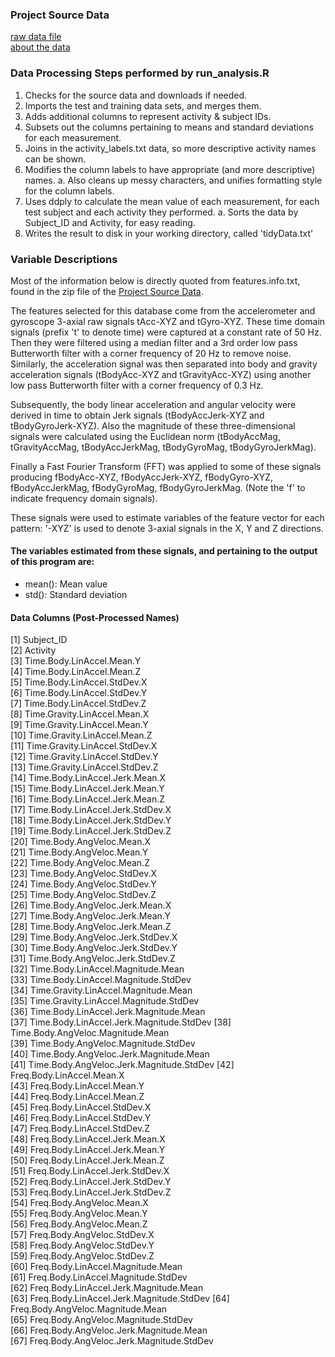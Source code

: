 ### Project Source Data

[raw data file](https://d396qusza40orc.cloudfront.net/getdata%2Fprojectfiles%2FUCI%20HAR%20Dataset.zip)<br />
[about the data](http://archive.ics.uci.edu/ml/datasets/Human+Activity+Recognition+Using+Smartphones)<br />


### Data Processing Steps performed by run_analysis.R

1. Checks for the source data and downloads if needed.
2. Imports the test and training data sets, and merges them.
3. Adds additional columns to represent activity & subject IDs.
4. Subsets out the columns pertaining to means and standard deviations for each measurement.
5. Joins in the activity_labels.txt data, so more descriptive activity names can be shown.
6. Modifies the column labels to have appropriate (and more descriptive) names.
    a. Also cleans up messy characters, and unifies formatting style for the column labels.
7. Uses ddply to calculate the mean value of each measurement, for each test subject and each activity they performed.
    a. Sorts the data by Subject_ID and Activity, for easy reading.
6. Writes the result to disk in your working directory, called 'tidyData.txt'


### Variable Descriptions

Most of the information below is directly quoted from features.info.txt, found in the zip file of the [Project Source Data](https://d396qusza40orc.cloudfront.net/getdata%2Fprojectfiles%2FUCI%20HAR%20Dataset.zip).

The features selected for this database come from the accelerometer and gyroscope 3-axial raw signals tAcc-XYZ and tGyro-XYZ. These time domain signals (prefix 't' to denote time) were captured at a constant rate of 50 Hz. Then they were filtered using a median filter and a 3rd order low pass Butterworth filter with a corner frequency of 20 Hz to remove noise. Similarly, the acceleration signal was then separated into body and gravity acceleration signals (tBodyAcc-XYZ and tGravityAcc-XYZ) using another low pass Butterworth filter with a corner frequency of 0.3 Hz.

Subsequently, the body linear acceleration and angular velocity were derived in time to obtain Jerk signals (tBodyAccJerk-XYZ and tBodyGyroJerk-XYZ). Also the magnitude of these three-dimensional signals were calculated using the Euclidean norm (tBodyAccMag, tGravityAccMag, tBodyAccJerkMag, tBodyGyroMag, tBodyGyroJerkMag).

Finally a Fast Fourier Transform (FFT) was applied to some of these signals producing fBodyAcc-XYZ, fBodyAccJerk-XYZ, fBodyGyro-XYZ, fBodyAccJerkMag, fBodyGyroMag, fBodyGyroJerkMag. (Note the 'f' to indicate frequency domain signals).

These signals were used to estimate variables of the feature vector for each pattern: '-XYZ' is used to denote 3-axial signals in the X, Y and Z directions.

#### The variables estimated from these signals, and pertaining to the output of this program are:
* mean(): Mean value
* std(): Standard deviation

#### Data Columns (Post-Processed Names)

 [1] Subject_ID                              
 [2] Activity                                
 [3] Time.Body.LinAccel.Mean.Y               
 [4] Time.Body.LinAccel.Mean.Z               
 [5] Time.Body.LinAccel.StdDev.X             
 [6] Time.Body.LinAccel.StdDev.Y             
 [7] Time.Body.LinAccel.StdDev.Z             
 [8] Time.Gravity.LinAccel.Mean.X            
 [9] Time.Gravity.LinAccel.Mean.Y            
[10] Time.Gravity.LinAccel.Mean.Z            
[11] Time.Gravity.LinAccel.StdDev.X          
[12] Time.Gravity.LinAccel.StdDev.Y          
[13] Time.Gravity.LinAccel.StdDev.Z          
[14] Time.Body.LinAccel.Jerk.Mean.X          
[15] Time.Body.LinAccel.Jerk.Mean.Y          
[16] Time.Body.LinAccel.Jerk.Mean.Z          
[17] Time.Body.LinAccel.Jerk.StdDev.X        
[18] Time.Body.LinAccel.Jerk.StdDev.Y        
[19] Time.Body.LinAccel.Jerk.StdDev.Z        
[20] Time.Body.AngVeloc.Mean.X               
[21] Time.Body.AngVeloc.Mean.Y               
[22] Time.Body.AngVeloc.Mean.Z               
[23] Time.Body.AngVeloc.StdDev.X             
[24] Time.Body.AngVeloc.StdDev.Y             
[25] Time.Body.AngVeloc.StdDev.Z             
[26] Time.Body.AngVeloc.Jerk.Mean.X          
[27] Time.Body.AngVeloc.Jerk.Mean.Y          
[28] Time.Body.AngVeloc.Jerk.Mean.Z          
[29] Time.Body.AngVeloc.Jerk.StdDev.X        
[30] Time.Body.AngVeloc.Jerk.StdDev.Y        
[31] Time.Body.AngVeloc.Jerk.StdDev.Z        
[32] Time.Body.LinAccel.Magnitude.Mean       
[33] Time.Body.LinAccel.Magnitude.StdDev     
[34] Time.Gravity.LinAccel.Magnitude.Mean    
[35] Time.Gravity.LinAccel.Magnitude.StdDev  
[36] Time.Body.LinAccel.Jerk.Magnitude.Mean  
[37] Time.Body.LinAccel.Jerk.Magnitude.StdDev
[38] Time.Body.AngVeloc.Magnitude.Mean       
[39] Time.Body.AngVeloc.Magnitude.StdDev     
[40] Time.Body.AngVeloc.Jerk.Magnitude.Mean  
[41] Time.Body.AngVeloc.Jerk.Magnitude.StdDev
[42] Freq.Body.LinAccel.Mean.X               
[43] Freq.Body.LinAccel.Mean.Y               
[44] Freq.Body.LinAccel.Mean.Z               
[45] Freq.Body.LinAccel.StdDev.X             
[46] Freq.Body.LinAccel.StdDev.Y             
[47] Freq.Body.LinAccel.StdDev.Z             
[48] Freq.Body.LinAccel.Jerk.Mean.X          
[49] Freq.Body.LinAccel.Jerk.Mean.Y          
[50] Freq.Body.LinAccel.Jerk.Mean.Z          
[51] Freq.Body.LinAccel.Jerk.StdDev.X        
[52] Freq.Body.LinAccel.Jerk.StdDev.Y        
[53] Freq.Body.LinAccel.Jerk.StdDev.Z        
[54] Freq.Body.AngVeloc.Mean.X               
[55] Freq.Body.AngVeloc.Mean.Y               
[56] Freq.Body.AngVeloc.Mean.Z               
[57] Freq.Body.AngVeloc.StdDev.X             
[58] Freq.Body.AngVeloc.StdDev.Y             
[59] Freq.Body.AngVeloc.StdDev.Z             
[60] Freq.Body.LinAccel.Magnitude.Mean       
[61] Freq.Body.LinAccel.Magnitude.StdDev     
[62] Freq.Body.LinAccel.Jerk.Magnitude.Mean  
[63] Freq.Body.LinAccel.Jerk.Magnitude.StdDev
[64] Freq.Body.AngVeloc.Magnitude.Mean       
[65] Freq.Body.AngVeloc.Magnitude.StdDev     
[66] Freq.Body.AngVeloc.Jerk.Magnitude.Mean  
[67] Freq.Body.AngVeloc.Jerk.Magnitude.StdDev
